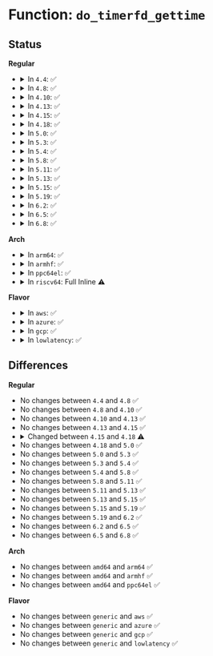 # Function: <code>do_timerfd_gettime</code>

## Status
<b>Regular</b>
<ul>
<li>
<details>
<summary>In <code>4.4</code>: ✅</summary>

```c
int do_timerfd_gettime(int ufd, struct itimerspec *t);
```

**Collision:** Unique Static

**Inline:** No

**Transformation:** False

**Instances:**

```
In fs/timerfd.c (ffffffff812585d0)
Location: fs/timerfd.c:482
Inline: False
Direct callers:
  - fs/timerfd.c:SyS_timerfd_gettime
  - fs/timerfd.c:compat_SyS_timerfd_gettime
```
**Symbols:**

```
ffffffff812585d0-ffffffff8125874c: do_timerfd_gettime (STB_LOCAL)
```
</details>
</li>
<li>
<details>
<summary>In <code>4.8</code>: ✅</summary>

```c
int do_timerfd_gettime(int ufd, struct itimerspec *t);
```

**Collision:** Unique Static

**Inline:** No

**Transformation:** False

**Instances:**

```
In fs/timerfd.c (ffffffff81280ed0)
Location: fs/timerfd.c:492
Inline: False
Direct callers:
  - fs/timerfd.c:compat_SyS_timerfd_gettime
  - fs/timerfd.c:SyS_timerfd_gettime
```
**Symbols:**

```
ffffffff81280ed0-ffffffff81281044: do_timerfd_gettime (STB_LOCAL)
```
</details>
</li>
<li>
<details>
<summary>In <code>4.10</code>: ✅</summary>

```c
int do_timerfd_gettime(int ufd, struct itimerspec *t);
```

**Collision:** Unique Static

**Inline:** No

**Transformation:** False

**Instances:**

```
In fs/timerfd.c (ffffffff81294a00)
Location: fs/timerfd.c:492
Inline: False
Direct callers:
  - fs/timerfd.c:compat_SyS_timerfd_gettime
  - fs/timerfd.c:SyS_timerfd_gettime
```
**Symbols:**

```
ffffffff81294a00-ffffffff81294b76: do_timerfd_gettime (STB_LOCAL)
```
</details>
</li>
<li>
<details>
<summary>In <code>4.13</code>: ✅</summary>

```c
int do_timerfd_gettime(int ufd, struct itimerspec *t);
```

**Collision:** Unique Static

**Inline:** No

**Transformation:** False

**Instances:**

```
In fs/timerfd.c (ffffffff812a1c90)
Location: fs/timerfd.c:502
Inline: False
Direct callers:
  - fs/timerfd.c:compat_SyS_timerfd_gettime
  - fs/timerfd.c:SyS_timerfd_gettime
```
**Symbols:**

```
ffffffff812a1c90-ffffffff812a1e02: do_timerfd_gettime (STB_LOCAL)
```
</details>
</li>
<li>
<details>
<summary>In <code>4.15</code>: ✅</summary>

```c
int do_timerfd_gettime(int ufd, struct itimerspec *t);
```

**Collision:** Unique Static

**Inline:** No

**Transformation:** False

**Instances:**

```
In fs/timerfd.c (ffffffff812c4fb0)
Location: fs/timerfd.c:503
Inline: False
Direct callers:
  - fs/timerfd.c:compat_SyS_timerfd_gettime
  - fs/timerfd.c:SyS_timerfd_gettime
```
**Symbols:**

```
ffffffff812c4fb0-ffffffff812c5128: do_timerfd_gettime (STB_LOCAL)
```
</details>
</li>
<li>
<details>
<summary>In <code>4.18</code>: ✅</summary>

```c
int do_timerfd_gettime(int ufd, struct itimerspec64 *t);
```

**Collision:** Unique Static

**Inline:** No

**Transformation:** False

**Instances:**

```
In fs/timerfd.c (ffffffff812ee070)
Location: fs/timerfd.c:503
Inline: False
Direct callers:
  - fs/timerfd.c:__x32_compat_sys_timerfd_gettime
  - fs/timerfd.c:__ia32_compat_sys_timerfd_gettime
  - fs/timerfd.c:__ia32_sys_timerfd_gettime
  - fs/timerfd.c:__x64_sys_timerfd_gettime
```
**Symbols:**

```
ffffffff812ee070-ffffffff812ee1d8: do_timerfd_gettime (STB_LOCAL)
```
</details>
</li>
<li>
<details>
<summary>In <code>5.0</code>: ✅</summary>

```c
int do_timerfd_gettime(int ufd, struct itimerspec64 *t);
```

**Collision:** Unique Static

**Inline:** No

**Transformation:** False

**Instances:**

```
In fs/timerfd.c (ffffffff81302b00)
Location: fs/timerfd.c:503
Inline: False
Direct callers:
  - fs/timerfd.c:__x32_compat_sys_timerfd_gettime
  - fs/timerfd.c:__ia32_compat_sys_timerfd_gettime
  - fs/timerfd.c:__ia32_sys_timerfd_gettime
  - fs/timerfd.c:__x64_sys_timerfd_gettime
```
**Symbols:**

```
ffffffff81302b00-ffffffff81302c68: do_timerfd_gettime (STB_LOCAL)
```
</details>
</li>
<li>
<details>
<summary>In <code>5.3</code>: ✅</summary>

```c
int do_timerfd_gettime(int ufd, struct itimerspec64 *t);
```

**Collision:** Unique Static

**Inline:** No

**Transformation:** False

**Instances:**

```
In fs/timerfd.c (ffffffff81324750)
Location: fs/timerfd.c:503
Inline: False
Direct callers:
  - fs/timerfd.c:__ia32_sys_timerfd_gettime32
  - fs/timerfd.c:__x64_sys_timerfd_gettime32
  - fs/timerfd.c:__ia32_sys_timerfd_gettime
  - fs/timerfd.c:__x64_sys_timerfd_gettime
```
**Symbols:**

```
ffffffff81324750-ffffffff813248b9: do_timerfd_gettime (STB_LOCAL)
```
</details>
</li>
<li>
<details>
<summary>In <code>5.4</code>: ✅</summary>

```c
int do_timerfd_gettime(int ufd, struct itimerspec64 *t);
```

**Collision:** Unique Static

**Inline:** No

**Transformation:** False

**Instances:**

```
In fs/timerfd.c (ffffffff813374b0)
Location: fs/timerfd.c:507
Inline: False
Direct callers:
  - fs/timerfd.c:__ia32_sys_timerfd_gettime32
  - fs/timerfd.c:__x64_sys_timerfd_gettime32
  - fs/timerfd.c:__ia32_sys_timerfd_gettime
  - fs/timerfd.c:__x64_sys_timerfd_gettime
```
**Symbols:**

```
ffffffff813374b0-ffffffff81337619: do_timerfd_gettime (STB_LOCAL)
```
</details>
</li>
<li>
<details>
<summary>In <code>5.8</code>: ✅</summary>

```c
int do_timerfd_gettime(int ufd, struct itimerspec64 *t);
```

**Collision:** Unique Static

**Inline:** No

**Transformation:** False

**Instances:**

```
In fs/timerfd.c (ffffffff813707c0)
Location: fs/timerfd.c:510
Inline: False
Direct callers:
  - fs/timerfd.c:__ia32_sys_timerfd_gettime32
  - fs/timerfd.c:__x64_sys_timerfd_gettime32
  - fs/timerfd.c:__ia32_sys_timerfd_gettime
  - fs/timerfd.c:__x64_sys_timerfd_gettime
```
**Symbols:**

```
ffffffff813707c0-ffffffff81370989: do_timerfd_gettime (STB_LOCAL)
```
</details>
</li>
<li>
<details>
<summary>In <code>5.11</code>: ✅</summary>

```c
int do_timerfd_gettime(int ufd, struct itimerspec64 *t);
```

**Collision:** Unique Static

**Inline:** No

**Transformation:** False

**Instances:**

```
In fs/timerfd.c (ffffffff8137e530)
Location: fs/timerfd.c:510
Inline: False
Direct callers:
  - fs/timerfd.c:__ia32_sys_timerfd_gettime32
  - fs/timerfd.c:__x64_sys_timerfd_gettime32
  - fs/timerfd.c:__ia32_sys_timerfd_gettime
  - fs/timerfd.c:__x64_sys_timerfd_gettime
```
**Symbols:**

```
ffffffff8137e530-ffffffff8137e704: do_timerfd_gettime (STB_LOCAL)
```
</details>
</li>
<li>
<details>
<summary>In <code>5.13</code>: ✅</summary>

```c
int do_timerfd_gettime(int ufd, struct itimerspec64 *t);
```

**Collision:** Unique Static

**Inline:** No

**Transformation:** False

**Instances:**

```
In fs/timerfd.c (ffffffff813851b0)
Location: fs/timerfd.c:510
Inline: False
Direct callers:
  - fs/timerfd.c:__ia32_sys_timerfd_gettime32
  - fs/timerfd.c:__x64_sys_timerfd_gettime32
  - fs/timerfd.c:__ia32_sys_timerfd_gettime
  - fs/timerfd.c:__x64_sys_timerfd_gettime
```
**Symbols:**

```
ffffffff813851b0-ffffffff81385384: do_timerfd_gettime (STB_LOCAL)
```
</details>
</li>
<li>
<details>
<summary>In <code>5.15</code>: ✅</summary>

```c
int do_timerfd_gettime(int ufd, struct itimerspec64 *t);
```

**Collision:** Unique Static

**Inline:** No

**Transformation:** False

**Instances:**

```
In fs/timerfd.c (ffffffff813d2430)
Location: fs/timerfd.c:526
Inline: False
Direct callers:
  - fs/timerfd.c:__ia32_sys_timerfd_gettime32
  - fs/timerfd.c:__x64_sys_timerfd_gettime32
  - fs/timerfd.c:__ia32_sys_timerfd_gettime
  - fs/timerfd.c:__x64_sys_timerfd_gettime
```
**Symbols:**

```
ffffffff813d2430-ffffffff813d2604: do_timerfd_gettime (STB_LOCAL)
```
</details>
</li>
<li>
<details>
<summary>In <code>5.19</code>: ✅</summary>

```c
int do_timerfd_gettime(int ufd, struct itimerspec64 *t);
```

**Collision:** Unique Static

**Inline:** No

**Transformation:** False

**Instances:**

```
In fs/timerfd.c (ffffffff8145bfd0)
Location: fs/timerfd.c:526
Inline: False
Direct callers:
  - fs/timerfd.c:__ia32_sys_timerfd_gettime32
  - fs/timerfd.c:__x64_sys_timerfd_gettime32
  - fs/timerfd.c:__ia32_sys_timerfd_gettime
  - fs/timerfd.c:__x64_sys_timerfd_gettime
```
**Symbols:**

```
ffffffff8145bfd0-ffffffff8145c1a2: do_timerfd_gettime (STB_LOCAL)
```
</details>
</li>
<li>
<details>
<summary>In <code>6.2</code>: ✅</summary>

```c
int do_timerfd_gettime(int ufd, struct itimerspec64 *t);
```

**Collision:** Unique Static

**Inline:** No

**Transformation:** False

**Instances:**

```
In fs/timerfd.c (ffffffff814eb6a0)
Location: fs/timerfd.c:526
Inline: False
Direct callers:
  - fs/timerfd.c:__ia32_sys_timerfd_gettime32
  - fs/timerfd.c:__x64_sys_timerfd_gettime32
  - fs/timerfd.c:__ia32_sys_timerfd_gettime
  - fs/timerfd.c:__x64_sys_timerfd_gettime
```
**Symbols:**

```
ffffffff814eb6a0-ffffffff814eb872: do_timerfd_gettime (STB_LOCAL)
```
</details>
</li>
<li>
<details>
<summary>In <code>6.5</code>: ✅</summary>

```c
int do_timerfd_gettime(int ufd, struct itimerspec64 *t);
```

**Collision:** Unique Static

**Inline:** No

**Transformation:** False

**Instances:**

```
In fs/timerfd.c (ffffffff81522440)
Location: fs/timerfd.c:526
Inline: False
Direct callers:
  - fs/timerfd.c:__ia32_sys_timerfd_gettime32
  - fs/timerfd.c:__x64_sys_timerfd_gettime32
  - fs/timerfd.c:__ia32_sys_timerfd_gettime
  - fs/timerfd.c:__x64_sys_timerfd_gettime
```
**Symbols:**

```
ffffffff81522440-ffffffff81522615: do_timerfd_gettime (STB_LOCAL)
```
</details>
</li>
<li>
<details>
<summary>In <code>6.8</code>: ✅</summary>

```c
int do_timerfd_gettime(int ufd, struct itimerspec64 *t);
```

**Collision:** Unique Static

**Inline:** No

**Transformation:** False

**Instances:**

```
In fs/timerfd.c (ffffffff81556a60)
Location: fs/timerfd.c:526
Inline: False
Direct callers:
  - fs/timerfd.c:__ia32_sys_timerfd_gettime32
  - fs/timerfd.c:__x64_sys_timerfd_gettime32
  - fs/timerfd.c:__ia32_sys_timerfd_gettime
  - fs/timerfd.c:__x64_sys_timerfd_gettime
```
**Symbols:**

```
ffffffff81556a60-ffffffff81556c35: do_timerfd_gettime (STB_LOCAL)
```
</details>
</li>
</ul>
<b>Arch</b>
<ul>
<li>
<details>
<summary>In <code>arm64</code>: ✅</summary>

```c
int do_timerfd_gettime(int ufd, struct itimerspec64 *t);
```

**Collision:** Unique Static

**Inline:** No

**Transformation:** False

**Instances:**

```
In fs/timerfd.c (ffff8000103f48d0)
Location: fs/timerfd.c:507
Inline: False
Direct callers:
  - fs/timerfd.c:__arm64_sys_timerfd_gettime32
  - fs/timerfd.c:__arm64_sys_timerfd_gettime
```
**Symbols:**

```
ffff8000103f48d0-ffff8000103f4a94: do_timerfd_gettime (STB_LOCAL)
```
</details>
</li>
<li>
<details>
<summary>In <code>armhf</code>: ✅</summary>

```c
int do_timerfd_gettime(int ufd, struct itimerspec64 *t);
```

**Collision:** Unique Static

**Inline:** No

**Transformation:** False

**Instances:**

```
In fs/timerfd.c (c05c9984)
Location: fs/timerfd.c:507
Inline: False
Direct callers:
  - fs/timerfd.c:__se_sys_timerfd_gettime32
  - fs/timerfd.c:__se_sys_timerfd_gettime
```
**Symbols:**

```
c05c9984-c05c9b44: do_timerfd_gettime (STB_LOCAL)
```
</details>
</li>
<li>
<details>
<summary>In <code>ppc64el</code>: ✅</summary>

```c
int do_timerfd_gettime(int ufd, struct itimerspec64 *t);
```

**Collision:** Unique Static

**Inline:** No

**Transformation:** False

**Instances:**

```
In fs/timerfd.c (c0000000004fd4c0)
Location: fs/timerfd.c:507
Inline: False
Direct callers:
  - fs/timerfd.c:__se_sys_timerfd_gettime32
  - fs/timerfd.c:__se_sys_timerfd_gettime
```
**Symbols:**

```
c0000000004fd4c0-c0000000004fd6f8: do_timerfd_gettime (STB_LOCAL)
```
</details>
</li>
<li>
<details>
<summary>In <code>riscv64</code>: Full Inline ⚠️</summary>

**Collision:** Unique Static

**Inline:** Full

**Transformation:** False

**Instances:**

```
In fs/timerfd.c (ffffffe0002a6224)
Location: fs/timerfd.c:507
Inline: True
Inline callers:
  - fs/timerfd.c:__se_sys_timerfd_gettime
```
</details>
</li>
</ul>
<b>Flavor</b>
<ul>
<li>
<details>
<summary>In <code>aws</code>: ✅</summary>

```c
int do_timerfd_gettime(int ufd, struct itimerspec64 *t);
```

**Collision:** Unique Static

**Inline:** No

**Transformation:** False

**Instances:**

```
In fs/timerfd.c (ffffffff8132fa90)
Location: fs/timerfd.c:507
Inline: False
Direct callers:
  - fs/timerfd.c:__ia32_sys_timerfd_gettime32
  - fs/timerfd.c:__x64_sys_timerfd_gettime32
  - fs/timerfd.c:__ia32_sys_timerfd_gettime
  - fs/timerfd.c:__x64_sys_timerfd_gettime
```
**Symbols:**

```
ffffffff8132fa90-ffffffff8132fbf9: do_timerfd_gettime (STB_LOCAL)
```
</details>
</li>
<li>
<details>
<summary>In <code>azure</code>: ✅</summary>

```c
int do_timerfd_gettime(int ufd, struct itimerspec64 *t);
```

**Collision:** Unique Static

**Inline:** No

**Transformation:** False

**Instances:**

```
In fs/timerfd.c (ffffffff813206b0)
Location: fs/timerfd.c:507
Inline: False
Direct callers:
  - fs/timerfd.c:__ia32_sys_timerfd_gettime32
  - fs/timerfd.c:__x64_sys_timerfd_gettime32
  - fs/timerfd.c:__ia32_sys_timerfd_gettime
  - fs/timerfd.c:__x64_sys_timerfd_gettime
```
**Symbols:**

```
ffffffff813206b0-ffffffff81320813: do_timerfd_gettime (STB_LOCAL)
```
</details>
</li>
<li>
<details>
<summary>In <code>gcp</code>: ✅</summary>

```c
int do_timerfd_gettime(int ufd, struct itimerspec64 *t);
```

**Collision:** Unique Static

**Inline:** No

**Transformation:** False

**Instances:**

```
In fs/timerfd.c (ffffffff8132d560)
Location: fs/timerfd.c:507
Inline: False
Direct callers:
  - fs/timerfd.c:__ia32_sys_timerfd_gettime32
  - fs/timerfd.c:__x64_sys_timerfd_gettime32
  - fs/timerfd.c:__ia32_sys_timerfd_gettime
  - fs/timerfd.c:__x64_sys_timerfd_gettime
```
**Symbols:**

```
ffffffff8132d560-ffffffff8132d6c9: do_timerfd_gettime (STB_LOCAL)
```
</details>
</li>
<li>
<details>
<summary>In <code>lowlatency</code>: ✅</summary>

```c
int do_timerfd_gettime(int ufd, struct itimerspec64 *t);
```

**Collision:** Unique Static

**Inline:** No

**Transformation:** False

**Instances:**

```
In fs/timerfd.c (ffffffff8133f230)
Location: fs/timerfd.c:507
Inline: False
Direct callers:
  - fs/timerfd.c:__ia32_sys_timerfd_gettime32
  - fs/timerfd.c:__x64_sys_timerfd_gettime32
  - fs/timerfd.c:__ia32_sys_timerfd_gettime
  - fs/timerfd.c:__x64_sys_timerfd_gettime
```
**Symbols:**

```
ffffffff8133f230-ffffffff8133f390: do_timerfd_gettime (STB_LOCAL)
```
</details>
</li>
</ul>

## Differences
<b>Regular</b>
<ul>
<li>
No changes between <code>4.4</code> and <code>4.8</code> ✅
</li>
<li>
No changes between <code>4.8</code> and <code>4.10</code> ✅
</li>
<li>
No changes between <code>4.10</code> and <code>4.13</code> ✅
</li>
<li>
No changes between <code>4.13</code> and <code>4.15</code> ✅
</li>
<li>
<details>
<summary>Changed between <code>4.15</code> and <code>4.18</code> ⚠️</summary>
<ul>
<li>
<b>Param type changed. </b>
<code>struct itimerspec *t</code> ➡️ <code>struct itimerspec64 *t</code>
</li>
</ul>
</details>
</li>
<li>
No changes between <code>4.18</code> and <code>5.0</code> ✅
</li>
<li>
No changes between <code>5.0</code> and <code>5.3</code> ✅
</li>
<li>
No changes between <code>5.3</code> and <code>5.4</code> ✅
</li>
<li>
No changes between <code>5.4</code> and <code>5.8</code> ✅
</li>
<li>
No changes between <code>5.8</code> and <code>5.11</code> ✅
</li>
<li>
No changes between <code>5.11</code> and <code>5.13</code> ✅
</li>
<li>
No changes between <code>5.13</code> and <code>5.15</code> ✅
</li>
<li>
No changes between <code>5.15</code> and <code>5.19</code> ✅
</li>
<li>
No changes between <code>5.19</code> and <code>6.2</code> ✅
</li>
<li>
No changes between <code>6.2</code> and <code>6.5</code> ✅
</li>
<li>
No changes between <code>6.5</code> and <code>6.8</code> ✅
</li>
</ul>
<b>Arch</b>
<ul>
<li>
No changes between <code>amd64</code> and <code>arm64</code> ✅
</li>
<li>
No changes between <code>amd64</code> and <code>armhf</code> ✅
</li>
<li>
No changes between <code>amd64</code> and <code>ppc64el</code> ✅
</li>
</ul>
<b>Flavor</b>
<ul>
<li>
No changes between <code>generic</code> and <code>aws</code> ✅
</li>
<li>
No changes between <code>generic</code> and <code>azure</code> ✅
</li>
<li>
No changes between <code>generic</code> and <code>gcp</code> ✅
</li>
<li>
No changes between <code>generic</code> and <code>lowlatency</code> ✅
</li>
</ul>
